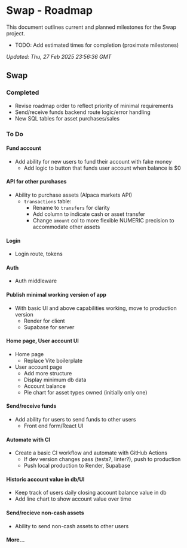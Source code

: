 # Swap - Roadmap

This document outlines current and planned milestones for the Swap project.
- TODO: Add estimated times for completion (proximate milestones)

*Updated: Thu, 27 Feb 2025 23:56:36 GMT*

## Swap

### Completed
- Revise roadmap order to reflect priority of minimal requirements
- Send/receive funds backend route logic/error handling
- New SQL tables for asset purchases/sales

### To Do
#### Fund account
- Add ability for new users to fund their account with fake money
    - Add logic to button that funds user account when balance is $0

#### API for other purchases
- Ability to purchase assets (Alpaca markets API)
    - `transactions` table:
        - Rename to `transfers` for clarity
        - Add column to indicate cash or asset transfer
        - Change `amount` col to more flexible NUMERIC precision to accommodate other assets

#### Login
- Login route, tokens

#### Auth
- Auth middleware

#### Publish minimal working version of app
- With basic UI and above capabilities working, move to production version
    - Render for client
    - Supabase for server

#### Home page, User account UI
- Home page
    - Replace Vite boilerplate
- User account page
    - Add more structure
    - Display minimum db data
    - Account balance
    - Pie chart for asset types owned (initially only one)

#### Send/receive funds
- Add ability for users to send funds to other users
    - Front end form/React UI

#### Automate with CI
- Create a basic CI workflow and automate with GitHub Actions
    - If dev version changes pass (tests?, linter?), push to production
    - Push local production to Render, Supabase

#### Historic account value in db/UI
- Keep track of users daily closing account balance value in db
- Add line chart to show account value over time

#### Send/recieve non-cash assets
- Ability to send non-cash assets to other users

#### More...
